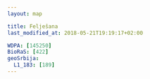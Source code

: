 ```yaml
---
layout: map

title: Felješana
last_modified_at: 2018-05-21T19:19:17+02:00

WDPA: [145250]
BioRaS: [422]
geoSrbija:
  L1_183: [189]
---
```

